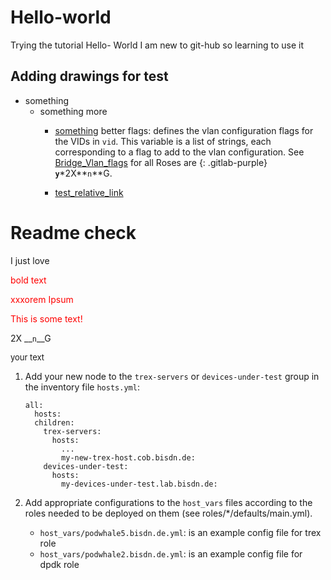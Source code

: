 # Hello-world
Trying the tutorial Hello- World
I am new to git-hub so learning to use it

## Adding drawings for test
- something
	- something more
		- <u>something</u> better flags: defines the vlan configuration flags for the VIDs in `vid`. This variable is a list of strings, each corresponding to a flag to add to the vlan configuration. See [Bridge_Vlan_flags](https://man7.org/linux/man-pages/man8/bridge.8.html#bridge_vlan_-_VLAN_filter_list) for all Roses are {: .gitlab-purple} **`y`**\*2X**`n`**G.

		- [test_relative_link](test_drawings/Podwhale_setup_spirent.png)

<h1>Readme check</h1>

I just love <p style="color: red;">bold text<p>

<font color="red">xxxorem Ipsum</font> 

<font style="color:#FF0000">This is some text!</font>

2X __`n`__G

<font size="2"> your text </font>

1. Add your new node to the `trex-servers` or `devices-under-test` group in the inventory file
`hosts.yml`:

    ```
    all:
      hosts:
      children:
        trex-servers:
          hosts:
            ...
            my-new-trex-host.cob.bisdn.de:
        devices-under-test:
          hosts:
            my-devices-under-test.lab.bisdn.de:
    ```
2. Add appropriate configurations to the `host_vars` files according to the roles needed to be deployed on them (see roles/\*/defaults/main.yml).
        
	* `host_vars/podwhale5.bisdn.de.yml`: is an example config file for trex role
	* `host_vars/podwhale2.bisdn.de.yml`: is an example config file for dpdk role
